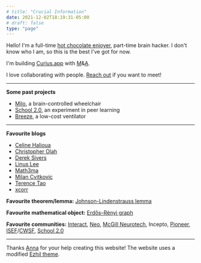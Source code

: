 ```yaml
---
# title: "Crucial Information"
date: 2021-12-02T18:19:31-05:00
# draft: false
type: "page"
---
```


Hello! I'm a full-time [hot chocolate enjoyer](https://rhotter.github.io/posts/hot-chocolate), part-time brain hacker. I don't know who I am, so this is the best I've got for now.

I'm building [Curius.app](https://curius.app) with [M](https://marleyx.com)&[A](https://abrandenberger.github.io).

I love collaborating with people. [Reach out](mailto:raphael.hotter@gmail.com?subject=Hello!!) if you want to meet!

---

**Some past projects**

- [Milo](https://www.youtube.com/watch?v=_46AoSnHCRo), a brain-controlled wheelchair
- [School 2.0](https://school2point0.com), an experiment in peer learning
- [Breeze](https://www.youtube.com/watch?v=5ufh_80dSsk&t=2s&ab_channel=Breeze), a low-cost ventilator

---

<!-- **Friends with websites**
* [Santi Aranguri](https://aranguri.wordpress.com/)
* [Anna Brandenberger](https://abrandenberger.github.io)
* [Marley Xiong](https://marleyx.com)
* [School 2.0 folks](https://bio.school2point0.com)! -->

**Favourite blogs**

- [Celine Halioua](https://www.celinehh.com/)
- [Christopher Olah](https://colah.github.io)
- [Derek Sivers](https://sive.rs/)
- [Linus Lee](https://thesephist.com/)
- [Math3ma](https://www.math3ma.com/)
- [Milan Cvitkovic](https://milan.cvitkovic.net/)
- [Terence Tao](https://terrytao.wordpress.com/)
- [xcorr](https://xcorr.net/)

**Favourite theorem/lemma:** [Johnson-Lindenstrauss lemma](https://en.m.wikipedia.org/wiki/Johnson–Lindenstrauss_lemma)

**Favourite mathematical object:** [Erdős–Rényi graph](https://en.wikipedia.org/wiki/Erd%C5%91s%E2%80%93R%C3%A9nyi_model)

**Favourite communities:** [Interact](https://joininteract.com/), [Neo](http://neo.com/), [McGill Neurotech](https://www.facebook.com/McGillNeurotech), Incepto, [Pioneer](https://pioneer.app/), [ISEF](https://www.societyforscience.org/isef/)/[CWSF](https://youthscience.ca/science-fairs/cwsf), [School 2.0](https://bio.school2point0.com/)

---

Thanks [Anna](https://abrandenberger.github.io) for your help creating this website! The website uses a modified [Ezhil theme](https://github.com/vividvilla/ezhil).
